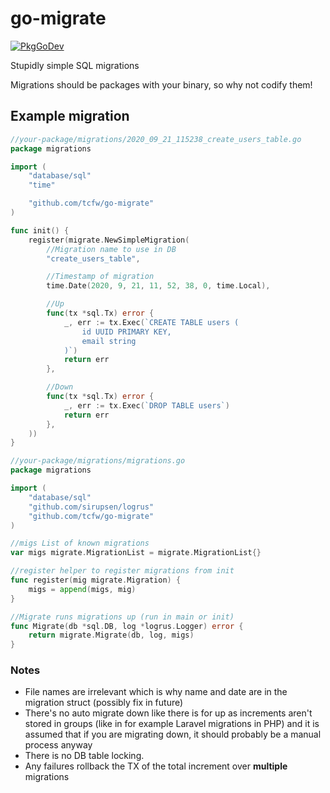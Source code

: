 # go-migrate
[![PkgGoDev](https://pkg.go.dev/badge/github.com/tcfw/go-migrate)](https://pkg.go.dev/github.com/tcfw/go-migrate)

Stupidly simple SQL migrations

Migrations should be packages with your binary, so why not codify them!

## Example migration
```go
//your-package/migrations/2020_09_21_115238_create_users_table.go
package migrations

import (
	"database/sql"
	"time"

	"github.com/tcfw/go-migrate"
)

func init() {
	register(migrate.NewSimpleMigration(
		//Migration name to use in DB
		"create_users_table",

		//Timestamp of migration
		time.Date(2020, 9, 21, 11, 52, 38, 0, time.Local),

		//Up
		func(tx *sql.Tx) error {
			_, err := tx.Exec(`CREATE TABLE users (
				id UUID PRIMARY KEY,
				email string
			)`)
			return err
		},

		//Down
		func(tx *sql.Tx) error {
			_, err := tx.Exec(`DROP TABLE users`)
			return err
		},
	))
}

```

```go
//your-package/migrations/migrations.go
package migrations

import (
	"database/sql"
	"github.com/sirupsen/logrus"
	"github.com/tcfw/go-migrate"
)

//migs List of known migrations
var migs migrate.MigrationList = migrate.MigrationList{}

//register helper to register migrations from init
func register(mig migrate.Migration) {
	migs = append(migs, mig)
}

//Migrate runs migrations up (run in main or init)
func Migrate(db *sql.DB, log *logrus.Logger) error {
	return migrate.Migrate(db, log, migs)
}

```

### Notes
 - File names are irrelevant which is why name and date are in the migration struct (possibly fix in future)
 - There's no auto migrate down like there is for up as increments aren't stored in groups (like in for example Laravel migrations in PHP) and it is assumed that if you are migrating down, it should probably be a manual process anyway
 - There is no DB table locking. 
 - Any failures rollback the TX of the total increment over **multiple** migrations